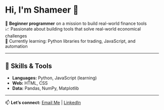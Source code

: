 # Hi, I'm Shameer 👋

🚀 **Beginner programmer** on a mission to build real-world finance tools  
📈 Passionate about building tools that solve real-world economical challenges  
🌱 Currently learning: Python libraries for trading, JavaScript, and automation    

---

## 🚀 Skills & Tools
- **Languages:** Python, JavaScript (learning)
- **Web:** HTML, CSS
- **Data:** Pandas, NumPy, Matplotlib

---

📫 **Let’s connect:** [Email Me](mailto:dev.muhammadshameer@gmail.com) | [LinkedIn](https://www.linkedin.com/in/muhammad-shameerr/)

